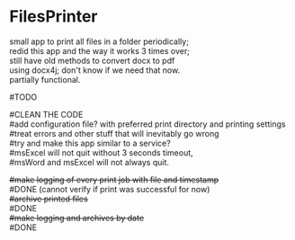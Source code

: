 # FilesPrinter
 small app to print all files in a folder periodically;<br>
 redid this app and the way it works 3 times over;<br>
 still have old methods to convert docx to pdf<br>
 using docx4j; don't know if we need that now.<br>
 partially functional.<br>
 
 #TODO
 
 #CLEAN THE CODE <br>
 #add configuration file? with preferred print directory and printing settings <br>
 #treat errors and other stuff that will inevitably go wrong <br>
 #try and make this app similar to a service? <br>
 #msExcel will not quit without 3 seconds timeout, <br>
 #msWord and msExcel will not always quit. <br>
 
 <strike>#make logging of every print job with file and timestamp</strike> <br>
	#DONE (cannot verify if print was successful for now) <br>
 <strike>#archive printed files</strike><br>
	#DONE<br>
 <strike>#make logging and archives by date</strike><br>
	#DONE<br>